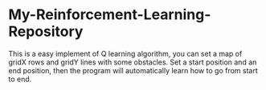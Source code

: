 # My-Reinforcement-Learning-Repository
This is a easy implement of Q learning algorithm, you can set a map of gridX rows and gridY lines with some obstacles. Set a start position and an end position, then the program will automatically learn how to go from start to end. 
